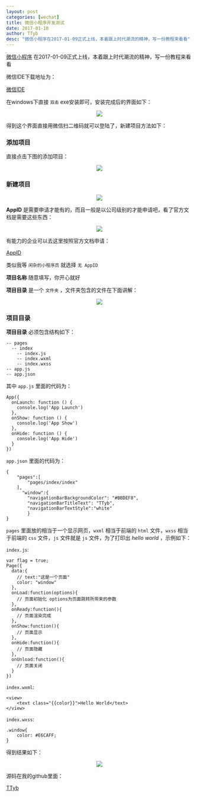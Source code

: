 ```yaml
---
layout: post
categories: [wechat]
title: 微信小程序开发测试
date: 2017-01-10
author: TTyb
desc: "微信小程序在2017-01-09正式上线，本着跟上时代潮流的精神，写一份教程来看看"
---
```


[微信小程序](https://mp.weixin.qq.com/) 在2017-01-09正式上线，本着跟上时代潮流的精神，写一份教程来看看

微信IDE下载地址为：

[微信IDE](https://mp.weixin.qq.com/debug/wxadoc/dev/devtools/download.html)

在windows下直接 `双击` exe安装即可，安装完成后的界面如下：

<p style="text-align:center"><img src="/static/postimage/wechat/xiaochengxu/996148-20170110141456056-342202008.png"/></p>

得到这个界面直接用微信扫二维码就可以登陆了，新建项目方法如下：

### 添加项目

直接点击下图的添加项目：

<p style="text-align:center"><img src="/static/postimage/wechat/xiaochengxu/996148-20170110141706697-1386531211.png"/></p>

### 新建项目

<p style="text-align:center"><img src="/static/postimage/wechat/xiaochengxu/996148-20170110141826510-2011355918.png"/></p>

**AppID** 是需要申请才能有的，而且一般是以公司级别的才能申请吧，看了官方文档是需要这些东西：

<p style="text-align:center"><img src="/static/postimage/wechat/xiaochengxu/996148-20170110142013666-1270134048.png"/></p>

有能力的企业可以去这里按照官方文档申请：

[AppID](https://mp.weixin.qq.com/debug/wxadoc/introduction/)

类似我等 `闲杂的小程序员` 就选择 `无 AppID`

**项目名称** 随意填写，你开心就好

**项目目录** 是一个 `文件夹` ，文件夹包含的文件在下面讲解：

<p style="text-align:center"><img src="/static/postimage/wechat/xiaochengxu/996148-20170110142524978-1679836237.png"/></p>

### 项目目录

**项目目录** 必须包含结构如下：

```
-- pages
  -- index
    -- index.js
    -- index.wxml
    -- index.wxss
-- app.js
-- app.json
```

其中 `app.js` 里面的代码为：

```
App({
  onLaunch: function () {
    console.log('App Launch')
  },
  onShow: function () {
    console.log('App Show')
  },
  onHide: function () {
    console.log('App Hide')
  }
})
```

`app.json` 里面的代码为：

```
{
    "pages":[
        "pages/index/index"
    ],
      "window":{
        "navigationBarBackgroundColor": "#BBDEF8",
        "navigationBarTitleText": "TTyb",
        "navigationBarTextStyle":"white"
        }
}
```

`pages` 里面放的相当于一个显示网页，`wxml` 相当于前端的 `html` 文件，`wxss` 相当于前端的 `css` 文件，`js` 文件就是 `js` 文件，为了打印出 *hello world* ，示例如下：

`index.js`:

```
var flag = true;
Page({
  data:{
    // text:"这是一个页面"
    color: "window"
  },
  onLoad:function(options){
    // 页面初始化 options为页面跳转所带来的参数
  },
  onReady:function(){
    // 页面渲染完成
  },
  onShow:function(){
    // 页面显示
  },
  onHide:function(){
    // 页面隐藏
  },
  onUnload:function(){
    // 页面关闭
  }
})
```

`index.wxml`:

```
<view>
    <text class="{{color}}">Hello World</text>
</view>
```

`index.wxss`:

```
.window{
    color: #E6CAFF;
}
```

得到结果如下：

<p style="text-align:center"><img src="/static/postimage/wechat/xiaochengxu/996148-20170110143907572-474673645.png"/></p>

源码在我的github里面：

[TTyb](https://github.com/TTyb/wechat_helloworld)
